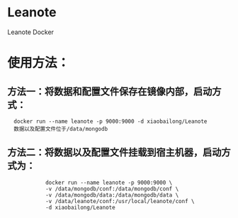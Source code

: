 # Leanote
Leanote Docker

# 使用方法：
## 方法一：将数据和配置文件保存在镜像内部，启动方式：
      docker run --name leanote -p 9000:9000 -d xiaobailong/Leanote
      数据以及配置文件位于/data/mongodb
## 方法二：将数据以及配置文件挂载到宿主机器，启动方式为：
				docker run --name leanote -p 9000:9000 \
				-v /data/mongodb/conf:/data/mongodb/conf \ 
				-v /data/mongodb/data:/data/mongodb/data \
				-v /data/leanote/conf:/usr/local/leanote/conf \
				-d xiaobailong/Leanote